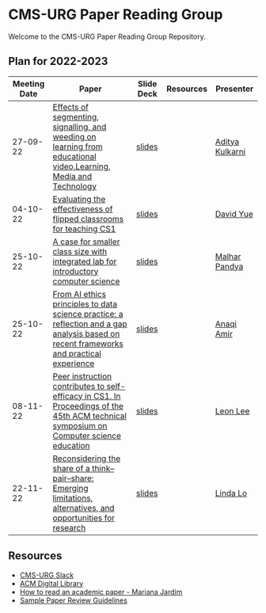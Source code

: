 # CMS-URG Paper Reading Group

Welcome to the CMS-URG Paper Reading Group Repository.

## Plan for 2022-2023
|Meeting Date|Paper|Slide Deck|Resources|Presenter|
|-|-|-|-|-|
|27-09-22|[Effects of segmenting, signalling, and weeding on learning from educational video,Learning, Media and Technology](https://doi-org/10.1080/17439884.2011.585993)|[slides]()||[Aditya Kulkarni](https://www.linkedin.com/in/aditya-s-kulkarni/)|
|04-10-22|[Evaluating the effectiveness of flipped classrooms for teaching CS1](https://doi.org/10.1109/FIE.2013.6684923)|[slides]()||[David Yue]()|
|25-10-22|[A case for smaller class size with integrated lab for introductory computer science](https://doi.org/10.1145/1227504.1227430)|[slides]()||[Malhar Pandya](https://www.linkedin.com/in/malhar-pandya/)|
|25-10-22|[From AI ethics principles to data science practice: a reflection and a gap analysis based on recent frameworks and practical experience](https://doi.org/10.1007/s43681-021-00127-3)|[slides]()||[Anaqi Amir](www.linkedin.com/in/anaqi-amir)|
|08-11-22|[Peer instruction contributes to self-efficacy in CS1. In Proceedings of the 45th ACM technical symposium on Computer science education](https://doi.org/10.1145/2538862.2538878)|[slides]()||[Leon Lee](https://www.linkedin.com/in/leonlee21/)|
|22-11-22|[Reconsidering the share of a think–pair–share: Emerging limitations, alternatives, and opportunities for research](https://doi.org/10.1187/cbe.20-08-0200)|[slides]()||[Linda Lo](adnil3910@gmail.com)|

## Resources
* [CMS-URG Slack](https://join.slack.com/t/cmsundergradr-eoj8408/shared_invite/zt-1kga2yc6s-DM1~Badb926F1aQaaEMcDQ)
* [ACM Digital Library](https://dl.acm.org/)
* [How to read an academic paper - Mariana Jardim](https://guides.library.utoronto.ca/c.php?g=250712&p=5096600)
* [Sample Paper Review Guidelines](https://docs.google.com/document/d/10hUfe9gCkQ4hTpAk_5-QghLWG0uAK1g86g8VC8G-MAU/edit?usp=sharing)
